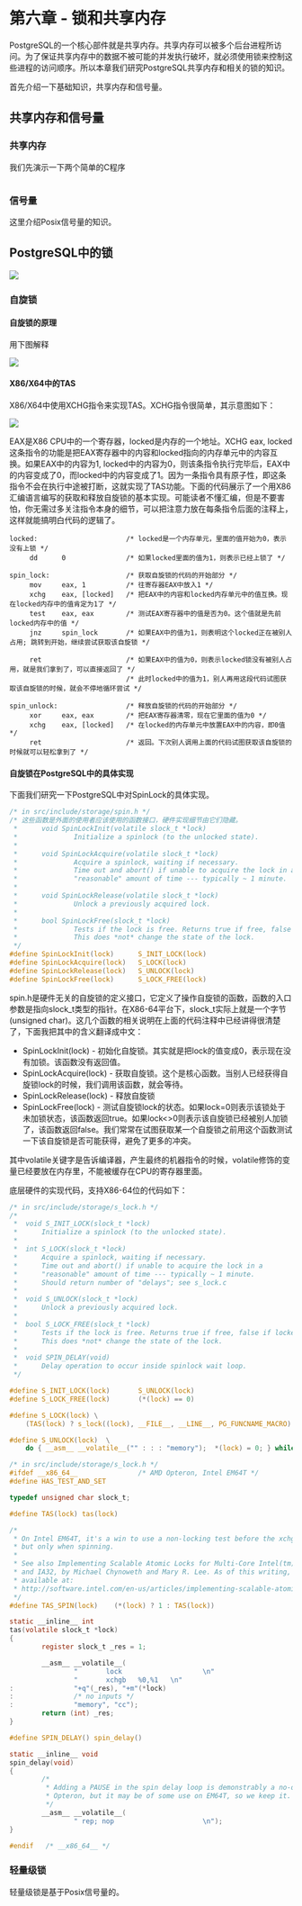 # 第六章 - 锁和共享内存

PostgreSQL的一个核心部件就是共享内存。共享内存可以被多个后台进程所访问。为了保证共享内存中的数据不被可能的并发执行破坏，就必须使用锁来控制这些进程的访问顺序。所以本章我们研究PostgreSQL共享内存和相关的锁的知识。

首先介绍一下基础知识，共享内存和信号量。
## 共享内存和信号量

### 共享内存

我们先演示一下两个简单的C程序
```c
```

### 信号量

这里介绍Posix信号量的知识。



## PostgreSQL中的锁

![](d0018.svg)

### 自旋锁

#### 自旋锁的原理

用下图解释

![](d0028.svg)

#### X86/X64中的TAS

X86/X64中使用XCHG指令来实现TAS。XCHG指令很简单，其示意图如下：

![](d0047.svg)

EAX是X86 CPU中的一个寄存器，locked是内存的一个地址。XCHG eax, locked这条指令的功能是把EAX寄存器中的内容和locked指向的内存单元中的内容互换。如果EAX中的内容为1, locked中的内容为0，则该条指令执行完毕后，EAX中的内容变成了0，而locked中的内容变成了1。因为一条指令具有原子性，即这条指令不会在执行中途被打断，这就实现了TAS功能。下面的代码展示了一个用X86汇编语言编写的获取和释放自旋锁的基本实现。可能读者不懂汇编，但是不要害怕，你无需过多关注指令本身的细节，可以把注意力放在每条指令后面的注释上，这样就能搞明白代码的逻辑了。

```
locked:                      /* locked是一个内存单元，里面的值开始为0，表示没有上锁 */
     dd      0               /* 如果locked里面的值为1，则表示已经上锁了 */

spin_lock:                   /* 获取自旋锁的代码的开始部分 */
     mov     eax, 1          /* 往寄存器EAX中放入1 */
     xchg    eax, [locked]   /* 把EAX中的内容和locked内存单元中的值互换。现在locked内存中的值肯定为1了 */
     test    eax, eax        /* 测试EAX寄存器中的值是否为0。这个值就是先前locked内存中的值 */
     jnz     spin_lock       /* 如果EAX中的值为1，则表明这个locked正在被别人占用; 跳转到开始，继续尝试获取该自旋锁 */
     
     ret                     /* 如果EAX中的值为0，则表示locked锁没有被别人占用，就是我们拿到了，可以直接返回了 */
                             /* 此时locked中的值为1，别人再用这段代码试图获取该自旋锁的时候，就会不停地循环尝试 */

spin_unlock:                 /* 释放自旋锁的代码的开始部分 */
     xor     eax, eax        /* 把EAX寄存器清零，现在它里面的值为0 */
     xchg    eax, [locked]   /* 在locked的内存单元中放置EAX中的内容，即0值 */
     ret                     /* 返回。下次别人调用上面的代码试图获取该自旋锁的时候就可以轻松拿到了 */
```

#### 自旋锁在PostgreSQL中的具体实现

下面我们研究一下PostgreSQL中对SpinLock的具体实现。
```c
/* in src/include/storage/spin.h */
/* 这些函数是外面的使用者应该使用的函数接口，硬件实现细节由它们隐藏。
 *      void SpinLockInit(volatile slock_t *lock)
 *              Initialize a spinlock (to the unlocked state).
 *
 *      void SpinLockAcquire(volatile slock_t *lock)
 *              Acquire a spinlock, waiting if necessary.
 *              Time out and abort() if unable to acquire the lock in a
 *              "reasonable" amount of time --- typically ~ 1 minute.
 *
 *      void SpinLockRelease(volatile slock_t *lock)
 *              Unlock a previously acquired lock.
 *
 *      bool SpinLockFree(slock_t *lock)
 *              Tests if the lock is free. Returns true if free, false if locked.
 *              This does *not* change the state of the lock.
 */
#define SpinLockInit(lock)      S_INIT_LOCK(lock)
#define SpinLockAcquire(lock)   S_LOCK(lock)
#define SpinLockRelease(lock)   S_UNLOCK(lock)
#define SpinLockFree(lock)      S_LOCK_FREE(lock)
```
spin.h是硬件无关的自旋锁的定义接口，它定义了操作自旋锁的函数，函数的入口参数是指向slock_t类型的指针。在X86-64平台下，slock_t实际上就是一个字节(unsigned char)。这几个函数的相关说明在上面的代码注释中已经讲得很清楚了，下面我把其中的含义翻译成中文：
- SpinLockInit(lock) - 初始化自旋锁。其实就是把lock的值变成0，表示现在没有加锁。该函数没有返回值。
- SpinLockAcquire(lock) - 获取自旋锁。这个是核心函数。当别人已经获得自旋锁lock的时候，我们调用该函数，就会等待。
- SpinLockRelease(lock) - 释放自旋锁
- SpinLockFree(lock) - 测试自旋锁lock的状态。如果lock=0则表示该锁处于未加锁状态，该函数返回true。如果lock<>0则表示该自旋锁已经被别人加锁了，该函数返回false。我们常常在试图获取某一个自旋锁之前用这个函数测试一下该自旋锁是否可能获得，避免了更多的冲突。

其中volatile关键字是告诉编译器，产生最终的机器指令的时候，volatile修饰的变量已经要放在内存里，不能被缓存在CPU的寄存器里面。

底层硬件的实现代码，支持X86-64位的代码如下：
```c
/* in src/include/storage/s_lock.h */
/*
 *	void S_INIT_LOCK(slock_t *lock)
 *		Initialize a spinlock (to the unlocked state).
 *
 *	int S_LOCK(slock_t *lock)
 *		Acquire a spinlock, waiting if necessary.
 *		Time out and abort() if unable to acquire the lock in a
 *		"reasonable" amount of time --- typically ~ 1 minute.
 *		Should return number of "delays"; see s_lock.c
 *
 *	void S_UNLOCK(slock_t *lock)
 *		Unlock a previously acquired lock.
 *
 *	bool S_LOCK_FREE(slock_t *lock)
 *		Tests if the lock is free. Returns true if free, false if locked.
 *		This does *not* change the state of the lock.
 *
 *	void SPIN_DELAY(void)
 *		Delay operation to occur inside spinlock wait loop.
 */

#define S_INIT_LOCK(lock)       S_UNLOCK(lock)
#define S_LOCK_FREE(lock)       (*(lock) == 0)

#define S_LOCK(lock) \
	(TAS(lock) ? s_lock((lock), __FILE__, __LINE__, PG_FUNCNAME_MACRO) : 0)

#define S_UNLOCK(lock)	\
	do { __asm__ __volatile__("" : : : "memory");  *(lock) = 0; } while (0)
```

```c
/* in src/include/storage/s_lock.h */
#ifdef __x86_64__               /* AMD Opteron, Intel EM64T */
#define HAS_TEST_AND_SET

typedef unsigned char slock_t;

#define TAS(lock) tas(lock)

/*
 * On Intel EM64T, it's a win to use a non-locking test before the xchg proper,
 * but only when spinning.
 *
 * See also Implementing Scalable Atomic Locks for Multi-Core Intel(tm) EM64T
 * and IA32, by Michael Chynoweth and Mary R. Lee. As of this writing, it is
 * available at:
 * http://software.intel.com/en-us/articles/implementing-scalable-atomic-locks-for-multi-core-intel-em64t-and-ia32-architectures
 */
#define TAS_SPIN(lock)    (*(lock) ? 1 : TAS(lock))

static __inline__ int
tas(volatile slock_t *lock)
{
        register slock_t _res = 1;

        __asm__ __volatile__(
                "       lock                    \n"
                "       xchgb   %0,%1   \n"
:               "+q"(_res), "+m"(*lock)
:               /* no inputs */
:               "memory", "cc");
        return (int) _res;
}

#define SPIN_DELAY() spin_delay()

static __inline__ void
spin_delay(void)
{
        /*
         * Adding a PAUSE in the spin delay loop is demonstrably a no-op on
         * Opteron, but it may be of some use on EM64T, so we keep it.
         */
        __asm__ __volatile__(
                " rep; nop                      \n");
}

#endif   /* __x86_64__ */
```

### 轻量级锁

轻量级锁是基于Posix信号量的。

